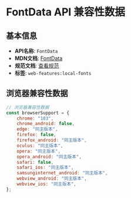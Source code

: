 # FontData API 兼容性数据

## 基本信息

- **API名称**: `FontData`
- **MDN文档**: [FontData](https://developer.mozilla.org/docs/Web/API/FontData)
- **规范文档**: [查看规范](https://wicg.github.io/local-font-access/#fontdata-interface)
- **标签**: `web-features:local-fonts`

## 浏览器兼容性数据

```javascript
// 浏览器兼容性数据
const browserSupport = {
    chrome: "103",
    chrome_android: false,
    edge: "同主版本",
    firefox: false,
    firefox_android: "同主版本",
    oculus: "同主版本",
    opera: "同主版本",
    opera_android: "同主版本",
    safari: false,
    safari_ios: "同主版本",
    samsunginternet_android: "同主版本",
    webview_android: "同主版本",
    webview_ios: "同主版本",
};

```

